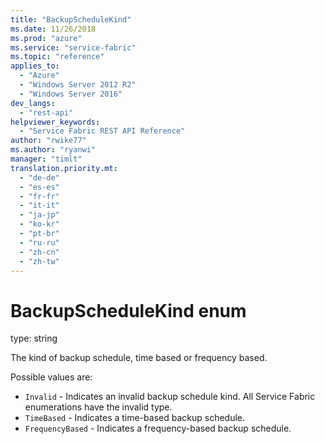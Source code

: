 ```yaml
---
title: "BackupScheduleKind"
ms.date: 11/26/2018
ms.prod: "azure"
ms.service: "service-fabric"
ms.topic: "reference"
applies_to: 
  - "Azure"
  - "Windows Server 2012 R2"
  - "Windows Server 2016"
dev_langs: 
  - "rest-api"
helpviewer_keywords: 
  - "Service Fabric REST API Reference"
author: "rwike77"
ms.author: "ryanwi"
manager: "timlt"
translation.priority.mt: 
  - "de-de"
  - "es-es"
  - "fr-fr"
  - "it-it"
  - "ja-jp"
  - "ko-kr"
  - "pt-br"
  - "ru-ru"
  - "zh-cn"
  - "zh-tw"
---
```

# BackupScheduleKind enum

type: string

The kind of backup schedule, time based or frequency based.


Possible values are: 

  - `Invalid` - Indicates an invalid backup schedule kind. All Service Fabric enumerations have the invalid type.
  - `TimeBased` - Indicates a time-based backup schedule.
  - `FrequencyBased` - Indicates a frequency-based backup schedule.

